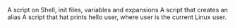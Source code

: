 A script on Shell, init files, variables and expansions
A script that creates an alias
A script that hat prints hello user, where user is the current Linux user.
